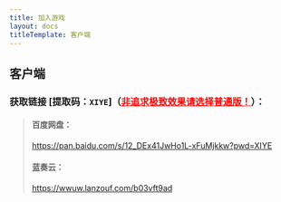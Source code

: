 ```yaml
---
title: 加入游戏
layout: docs
titleTemplate: 客户端
---
```

## 客户端

### 获取链接 [提取码：`XIYE`]（<font color="red"><u><b>非追求极致效果请选择普通版！</b></u></font>）：
> <h4> 百度网盘：</h4> <a href="https://pan.baidu.com/s/12_DEx41JwHo1L-xFuMjkkw?pwd=XIYE">https://pan.baidu.com/s/12_DEx41JwHo1L-xFuMjkkw?pwd=XIYE</a>
> <h4>蓝奏云：</h4> <a href="https://wwuw.lanzouf.com/b03vft9ad">https://wwuw.lanzouf.com/b03vft9ad </a>
